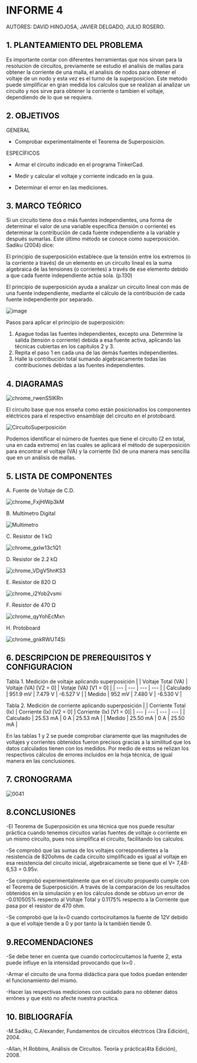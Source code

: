 # INFORME 4

AUTORES: DAVID HINOJOSA,
         JAVIER DELGADO,
         JULIO ROSERO.

## 1. PLANTEAMIENTO DEL PROBLEMA
Es importante contar con diferentes herramientas que nos sirvan para la resolucion de circuitos, previamente se estudio el analisis de mallas para obtener la corriente de una malla, el analisis de nodos para obtener el voltaje de un nodo y esta vez es el turno de la superposicion. Este metodo puede simplificar en gran medida los calculos que se realizan al analizar un circuito y nos sirve para obtener la corriente o tambien el voltaje, dependiendo de lo que se requiera.
## 2. OBJETIVOS
GENERAL

- Comprobar experimentalmente el Teorema de Superposición.

ESPECÍFICOS

- Armar el circuito indicado en el programa TinkerCad.

- Medir y calcular el voltaje y corriente indicado en la guia.

- Determinar el error en las mediciones.


## 3. MARCO TEÓRICO 
Si un circuito tiene dos o más fuentes independientes, una forma de determinar el valor de una variable específica (tensión o corriente) es determinar la contribución de cada fuente independiente a la variable y después sumarlas. Este último método se conoce como superposición. Sadiku (2004) dice:

El principio de superposición establece que la tensión entre los extremos (o la corriente a través) de un elemento en un circuito lineal es la suma algebraica de las tensiones (o corrientes) a través de ese elemento debido a que cada fuente independiente actúa sola. (p.130)

El principio de superposición ayuda a analizar un circuito lineal con más de una fuente independiente, mediante el cálculo de la contribución de cada fuente independiente por separado. 

![image](https://user-images.githubusercontent.com/64505672/86199459-ca432600-bb1f-11ea-885d-704b37e5f886.png)

Pasos para aplicar el principio de superposición:
1. Apague todas las fuentes independientes, excepto una. Determine la salida (tensión o corriente) debida a esa fuente activa, aplicando las técnicas cubiertas en los capítulos 2 y 3.
2. Repita el paso 1 en cada una de las demás fuentes independientes.
3. Halle la contribución total sumando algebraicamente todas las contribuciones debidas a las fuentes independientes.


## 4. DIAGRAMAS



![chrome_rwenS5IKRn](https://user-images.githubusercontent.com/66037763/86203161-ea77e280-bb29-11ea-8777-ae63bd163266.png)



El circuito base que nos enseña como están posicionados los componentes eléctricos para el respectivo ensamblaje del circuito en el protoboard. 



![CircuitoSuperposición](https://user-images.githubusercontent.com/66037763/86204933-5a886780-bb2e-11ea-9f76-262823f08566.png)



Podemos identificar el número de fuentes que tiene el circuito (2 en total, una en cada extremo) en las cuales se aplicará el método de superposición para 
encontrar el voltaje (VA) y la corriente (Ix) de una manera mas sencilla que en un análisis de mallas.

## 5. LISTA DE COMPONENTES
A. Fuente de Voltaje de C.D.


![chrome_FxjHlWp3kM](https://user-images.githubusercontent.com/66037763/84236034-96df1f80-aabc-11ea-9159-3d2235bc315b.png)


B. Multímetro Digital

![Multimetro](https://user-images.githubusercontent.com/66037763/86204443-252f4a00-bb2d-11ea-8508-0edf4c96af71.png)


C. Resistor de 1 kΩ


![chrome_gxIw13c1Q1](https://user-images.githubusercontent.com/66037763/86204259-aafec580-bb2c-11ea-9077-c7547372cc76.png)


D. Resistor de 2.2 kΩ


![chrome_VDgV5hnKS3](https://user-images.githubusercontent.com/66037763/86204472-34ae9300-bb2d-11ea-84d2-02c17b97de6a.png)


E. Resistor de 820 Ω


![chrome_i2Yob2vsmi](https://user-images.githubusercontent.com/66037763/86204372-f6b16f00-bb2c-11ea-8486-014eb547b11f.png)


F. Resistor de 470 Ω


![chrome_qyYohEcMxn](https://user-images.githubusercontent.com/66037763/86204405-09c43f00-bb2d-11ea-972d-91ed7bde2ee1.png)


H. Protoboard

![chrome_gnkRWUT4Si](https://user-images.githubusercontent.com/66037763/84236208-e9b8d700-aabc-11ea-9985-2e94ef9d6adb.png)


## 6. DESCRIPCION DE PREREQUISITOS Y CONFIGURACION
Tabla 1.  Medición de voltaje aplicando superposición
|                    | Voltaje Total (VA) | Voltaje (VA) [V2 = 0] | Votaje (VA) [V1 = 0] |
|           ---      |         ---        |     ---               |     ---              |
|     Calculado      |      951.9 mV      |         7.479 V       |       -6.527 V       | 
|      Medido        |      952 mV        |         7.480 V       |       -6.530 V       |

Tabla 2.  Medición de corriente aplicando superposición
|                    | Corriente Total (Ix) | Corriente (Ix) [V2 = 0] | Corriente (Ix) [V1 = 0]|
|           ---      |         ---          |                ---      |                ---     |
|     Calculado      |       25.53 mA       |            0 A          |          25.53 mA      | 
|      Medido        |       25.50 mA       |            0 A          |          25.50 mA      |

En las tablas 1 y 2 se puede comprobar claramente que las magnitudes de voltajes y corrientes obtenidos fueron precisos gracias a la similitud que los datos calculados tienen con los medidos. Por medio de estos se relizan los respectivos cálculos de errores incluidos en la hoja técnica, de igual manera en las conclusiones.

## 7. CRONOGRAMA
![0041](https://user-images.githubusercontent.com/66037557/86209632-9f190080-bb38-11ea-8124-2261b92d44ac.png)



## 8.CONCLUSIONES
-El Teorema de Superposición es una técnica que nos puede resultar práctica cuando tenemos circuitos varias fuentes de voltaje o corriente en un mismo circuito, pues nos simplifica el circuito, facilitando los calculos.

-Se comprobó que las sumas de los voltajes correspondientes a la resistencia de 820ohms de cada circuito simplificado es igual al voltaje en esa resistencia del circuito inicial, algebraicamente se tiene que el V= 7,48-6,53 = 0.95v.

-Se comprobó experimentalmente que en el circuito propuesto cumple con el Teorema de Superposición. A través de la comparación de los resultados obtenidos en la simulación y en  los cálculos donde se obtuvo un error de -0.010505% respecto al Voltaje Total y 0.1175% respecto a la Corriente que pasa por el resistor de 470 ohm.

-Se comprobó que la Ix=0 cuando cortociruitamos la fuente de 12V debido a que el voltaje tiende a 0 y por tanto la Ix también tiende 0.
## 9.RECOMENDACIONES

-Se debe tener en cuenta que cuando cortocircuitamos la fuente 2, esta puede influye en la intensidad provocando que Ix=0 .

-Armar el circuito de una forma didáctica para que todos puedan entender el funcionamiento del mismo.

-Hacer las respectivas mediciones con cuidado para no obtener datos errónes y que esto no afecte nuestra practica.






## 10. BIBLIOGRAFÍA

-M.Sadiku, C.Alexander, Fundamentos de circuitos eléctricos (3ra Edición), 2004.

-Allan, H.Robbins, Análisis de Circuitos. Teoría y práctica(4ta Edición), 2008.
